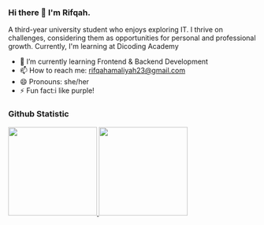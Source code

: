 ### Hi there 👋 I'm Rifqah.
A third-year university student who enjoys exploring IT. I thrive on challenges, considering them as opportunities for personal and professional growth. Currently, I'm learning at Dicoding Academy

- 🌱 I’m currently learning Frontend & Backend Development
- 📫 How to reach me: rifqahamaliyah23@gmail.com
- 😄 Pronouns: she/her
- ⚡ Fun fact:i like purple!
  
### Github Statistic
<p align="left">
<a href="https://github.com/dimasmds">
  <img height="180em" src="https://github-readme-stats-eight-theta.vercel.app/api?username=dimasmds&show_icons=true&theme=algolia&include_all_commits=true&count_private=true"/>
  <img height="180em" src="https://github-readme-stats-eight-theta.vercel.app/api/top-langs/?username=dimasmds&layout=compact&langs_count=8&theme=algolia"/>
</a>
</p>
